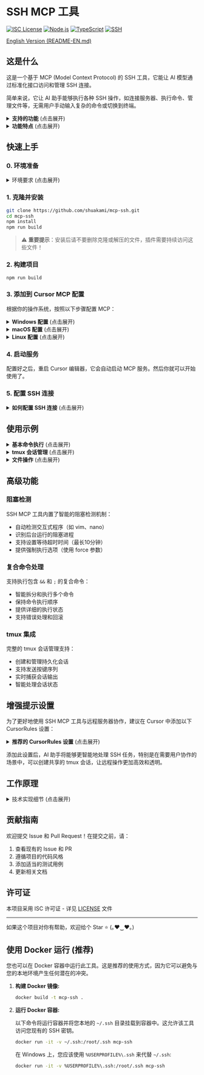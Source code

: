 # SSH MCP 工具

[![ISC License](https://img.shields.io/badge/License-ISC-718096?style=flat-square)](https://opensource.org/licenses/ISC)
[![Node.js](https://img.shields.io/badge/Node.js-18.x-339933?style=flat-square)](https://nodejs.org/)
[![TypeScript](https://img.shields.io/badge/TypeScript-5.x-3178c6?style=flat-square)](https://www.typescriptlang.org/)
[![SSH](https://img.shields.io/badge/SSH-MCP-0078d7?style=flat-square)](https://github.com/shuakami/mcp-ssh)

[English Version (README-EN.md)](README-EN.md)

## 这是什么

这是一个基于 MCP (Model Context Protocol) 的 SSH 工具，它能让 AI 模型通过标准化接口访问和管理 SSH 连接。

简单来说，它让 AI 助手能够执行各种 SSH 操作，如连接服务器、执行命令、管理文件等，无需用户手动输入复杂的命令或切换到终端。

<details>
<summary><b>支持的功能</b> (点击展开)</summary>

- **连接管理**：创建、获取、列表、更新、删除 SSH 连接
- **命令执行**：执行单条命令、复合命令、后台任务
- **tmux 会话管理**：创建、获取、列表、发送按键、捕获输出
- **文件操作**：上传、下载、查看文件内容
- **进程管理**：检测阻塞进程、智能等待、超时处理
- **安全控制**：密码/密钥认证、超时控制、错误处理
</details>

<details>
<summary><b>功能特点</b> (点击展开)</summary>

以下是 SSH MCP 工具的一些核心特点：

- **智能命令执行**：自动检测并等待阻塞进程，避免会话卡死
- **tmux 集成**：完整支持 tmux 会话管理，实现持久化终端会话
- **复合命令支持**：智能处理包含 `&&` 和 `;` 的复合命令
- **实时反馈**：命令执行状态实时更新，支持长时间运行的任务
- **错误恢复**：自动处理断线重连、超时等异常情况
- **安全可靠**：支持多种认证方式，保护敏感信息

通过简单的自然语言指令，AI 可以帮助你完成上述所有操作，无需手动编写复杂的 SSH 命令或在终端中执行操作。
</details>

## 快速上手

### 0. 环境准备

<details>
<summary>环境要求 (点击展开)</summary>

1. **Python 3.11+（必需）**
   - 访问 [Python 官网](https://www.python.org/downloads/)
   - 下载并安装 Python 3.11 或更高版本
   - **重要**：安装时请勾选"Add Python to PATH"选项
   - **安装完成后请重启电脑**，确保环境变量生效

2. **Node.js 和 npm**
   - 访问 [Node.js 官网](https://nodejs.org/)
   - 下载并安装 LTS（长期支持）版本
   - 安装时选择默认选项即可，安装包会同时安装 Node.js 和 npm

3. **Git**
   - 访问 [Git 官网](https://git-scm.com/)
   - 下载并安装 Git
   - 安装时使用默认选项即可
   
4. **tmux** (远程服务器需要)
   - 在远程服务器上安装 tmux
   - 对于 Ubuntu/Debian: `sudo apt-get install tmux`
   - 对于 CentOS/RHEL: `sudo yum install tmux`
</details>

### 1. 克隆并安装

```bash
git clone https://github.com/shuakami/mcp-ssh.git
cd mcp-ssh
npm install
npm run build
```
> ⚠️ **重要提示**：安装后请不要删除克隆或解压的文件，插件需要持续访问这些文件！

### 2. 构建项目

```bash
npm run build
```

### 3. 添加到 Cursor MCP 配置

根据你的操作系统，按照以下步骤配置 MCP：

<details>
<summary><b>Windows 配置</b> (点击展开)</summary>

1. 在 Cursor 中，打开或创建 MCP 配置文件：`C:\\Users\\你的用户名\\.cursor\\mcp.json`
   - 注意：请将 `你的用户名` 替换为你的 Windows 用户名

2. 添加或修改配置如下：

```json
{
  "mcpServers": {
    "ssh-mcp": {
      "command": "pythonw",
      "args": [
        "C:/Users/你的用户名/mcp-ssh/bridging_ssh_mcp.py"
      ]
    }
  }
}
```

> ⚠️ **请注意**:
> - 将 `你的用户名` 替换为你的 Windows 用户名
> - 确保路径正确指向你克隆或解压的项目目录
> - 路径应该反映你将项目文件放置的实际位置
> - **不要删除克隆或解压的文件夹**，这会导致 MCP 无法正常工作
</details>

<details>
<summary><b>macOS 配置</b> (点击展开)</summary>

1. 在 Cursor 中，打开或创建 MCP 配置文件：`/Users/你的用户名/.cursor/mcp.json`
   - 注意：请将 `你的用户名` 替换为你的 macOS 用户名

2. 添加或修改配置如下：

```json
{
  "mcpServers": {
    "ssh-mcp": {
      "command": "python3",
      "args": [
        "/Users/你的用户名/mcp-ssh/bridging_ssh_mcp.py"
      ]
    }
  }
}
```

> ⚠️ **请注意**:
> - 将 `你的用户名` 替换为你的 macOS 用户名
> - 确保路径正确指向你克隆或解压的项目目录
> - 路径应该反映你将项目文件放置的实际位置
> - **不要删除克隆或解压的文件夹**，这会导致 MCP 无法正常工作
</details>

<details>
<summary><b>Linux 配置</b> (点击展开)</summary>

1. 在 Cursor 中，打开或创建 MCP 配置文件：`/home/你的用户名/.cursor/mcp.json`
   - 注意：请将 `你的用户名` 替换为你的 Linux 用户名

2. 添加或修改配置如下：

```json
{
  "mcpServers": {
    "ssh-mcp": {
      "command": "python3",
      "args": [
        "/home/你的用户名/mcp-ssh/bridging_ssh_mcp.py"
      ]
    }
  }
}
```

> ⚠️ **请注意**:
> - 将 `你的用户名` 替换为你的 Linux 用户名
> - 确保路径正确指向你克隆或解压的项目目录
> - 路径应该反映你将项目文件放置的实际位置
> - **不要删除克隆或解压的文件夹**，这会导致 MCP 无法正常工作
</details>

### 4. 启动服务

配置好之后，重启 Cursor 编辑器，它会自动启动 MCP 服务。然后你就可以开始使用了。

### 5. 配置 SSH 连接

<details>
<summary><b>如何配置 SSH 连接</b> (点击展开)</summary>

1. 在 Cursor 编辑器中，使用 AI 助手创建新的 SSH 连接：
   ```
   请帮我创建一个新的 SSH 连接，连接到我的服务器
   ```

2. AI 助手会引导你提供以下信息：
   - 主机地址（IP 或域名）
   - 端口号（默认 22）
   - 用户名
   - 认证方式（密码或密钥）
   - 其他可选配置（超时时间、密钥路径等）

3. 连接创建后，你可以通过以下命令测试连接：
   ```
   请帮我测试刚才创建的 SSH 连接
   ```
</details>

## 使用示例

<details>
<summary><b>基本命令执行</b> (点击展开)</summary>

```
请在服务器上执行 ls -la 命令
```

AI 助手会：
1. 检查现有 SSH 连接
2. 执行命令并返回结果
3. 格式化输出以提高可读性
</details>

<details>
<summary><b>tmux 会话管理</b> (点击展开)</summary>

```
请创建一个新的 tmux 会话并运行 top 命令
```

AI 助手会：
1. 创建新的 tmux 会话
2. 在会话中执行 top 命令
3. 返回会话 ID 供后续使用
</details>

<details>
<summary><b>文件操作</b> (点击展开)</summary>

```
请帮我查看 /var/log/syslog 文件的最后 100 行
```

AI 助手会：
1. 检查文件权限
2. 使用适当的命令读取文件
3. 格式化并返回内容
</details>

## 高级功能

### 阻塞检测

SSH MCP 工具内置了智能的阻塞检测机制：

- 自动检测交互式程序（如 vim、nano）
- 识别后台运行的阻塞进程
- 支持设置等待超时时间（最长10分钟）
- 提供强制执行选项（使用 force 参数）

### 复合命令处理

支持执行包含 `&&` 和 `;` 的复合命令：

- 智能拆分和执行多个命令
- 保持命令执行顺序
- 提供详细的执行状态
- 支持错误处理和回滚

### tmux 集成

完整的 tmux 会话管理支持：

- 创建和管理持久化会话
- 支持发送按键序列
- 实时捕获会话输出
- 智能处理会话状态

## 增强提示设置

为了更好地使用 SSH MCP 工具与远程服务器协作，建议在 Cursor 中添加以下 CursorRules 设置：

<details>
<summary><b>推荐的 CursorRules 设置</b> (点击展开)</summary>

```
在**需要、或可能需要用户协助的**ssh任务时，可创建tmux，一个可共享的终端会话，并直接**告诉用户**可以通过什么命令链接到tmux来和你协作（不要在mcp内告诉用户，你应该输出出来）。然后再开始你的任务。

**你必须在tmux内进行任务。可以使用tmux send-keys相关命令，mcp会自动返回当前运行的命令和上一个运行的命令的结果。**

你应该先查看现有的tmux窗口再做决定。

**注意：在命令运行时必须耐心等待（sleep命令）当前命令，不要/同时/后台/继续执行下一个任务/命令。**

在用户没有明确要求时，你不应该创建帮助文件或者指南/报告文件。尤其是用户在找你帮忙的时候，你应该直接说出来。
```

</details>

添加此设置后，AI 助手将能够更智能地处理 SSH 任务，特别是在需要用户协作的场景中，可以创建共享的 tmux 会话，让远程操作更加高效和透明。

## 工作原理

<details>
<summary>技术实现细节 (点击展开)</summary>

本工具基于 **MCP (Model Context Protocol)** 标准实现，作为 AI 模型与 SSH 服务之间的桥梁。它使用 **node-ssh** 作为底层 SSH 客户端，并通过 **Zod** 进行请求验证和类型检查。

主要技术组件包括：
- **SSH 客户端**：负责建立和维护 SSH 连接，支持密码和密钥认证
- **tmux 管理器**：处理 tmux 会话的创建、管理和交互
- **命令执行系统**：支持单命令、复合命令的执行，并提供阻塞检测
- **进程监控**：实时检测进程状态，避免会话卡死
- **文件传输**：支持上传和下载功能，处理各种文件类型

每个 SSH 操作都被封装为标准化的 MCP 工具，接收结构化参数并返回格式化结果。所有远程命令都经过处理，以确保以人类可读的格式呈现，使 AI 模型能够轻松理解命令执行结果。
</details>

## 贡献指南

欢迎提交 Issue 和 Pull Request！在提交之前，请：

1. 查看现有的 Issue 和 PR
2. 遵循项目的代码风格
3. 添加适当的测试用例
4. 更新相关文档

## 许可证

本项目采用 ISC 许可证 - 详见 [LICENSE](LICENSE) 文件

---

如果这个项目对你有帮助，欢迎给个 Star ⭐️ (｡♥‿♥｡) 

## 使用 Docker 运行 (推荐)

您也可以在 Docker 容器中运行此工具。这是推荐的使用方式，因为它可以避免与您的本地环境产生任何潜在的冲突。

1.  **构建 Docker 镜像:**

    ```bash
    docker build -t mcp-ssh .
    ```

2.  **运行 Docker 容器:**

    以下命令将运行容器并将您本地的 `~/.ssh` 目录挂载到容器中。这允许该工具访问您现有的 SSH 密钥。

    ```bash
    docker run -it -v ~/.ssh:/root/.ssh mcp-ssh
    ```

    在 Windows 上，您应该使用 `%USERPROFILE%\.ssh` 来代替 `~/.ssh`:

    ```bash
    docker run -it -v %USERPROFILE%\.ssh:/root/.ssh mcp-ssh
    ``` 